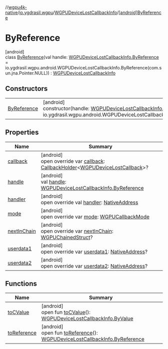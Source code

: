 //[wgpu4k-native](../../../../index.md)/[io.ygdrasil.wgpu](../../index.md)/[WGPUDeviceLostCallbackInfo](../index.md)/[[android]ByReference](index.md)

# ByReference

[android]\
class [ByReference](index.md)(val handle: [WGPUDeviceLostCallbackInfo.ByReference](../../../io.ygdrasil.wgpu.android/-w-g-p-u-device-lost-callback-info/-by-reference/index.md) = io.ygdrasil.wgpu.android.WGPUDeviceLostCallbackInfo.ByReference(com.sun.jna.Pointer.NULL)) : [WGPUDeviceLostCallbackInfo](../index.md)

## Constructors

| | |
|---|---|
| [ByReference](-by-reference.md) | [android]<br>constructor(handle: [WGPUDeviceLostCallbackInfo.ByReference](../../../io.ygdrasil.wgpu.android/-w-g-p-u-device-lost-callback-info/-by-reference/index.md) = io.ygdrasil.wgpu.android.WGPUDeviceLostCallbackInfo.ByReference(com.sun.jna.Pointer.NULL)) |

## Properties

| Name | Summary |
|---|---|
| [callback](callback.md) | [android]<br>open override var [callback](callback.md): [CallbackHolder](../../../ffi/-callback-holder/index.md)&lt;[WGPUDeviceLostCallback](../../-w-g-p-u-device-lost-callback/index.md)&gt;? |
| [handle](handle.md) | [android]<br>val [handle](handle.md): [WGPUDeviceLostCallbackInfo.ByReference](../../../io.ygdrasil.wgpu.android/-w-g-p-u-device-lost-callback-info/-by-reference/index.md) |
| [handler](handler.md) | [android]<br>open override val [handler](handler.md): [NativeAddress](../../../ffi/-native-address/index.md) |
| [mode](mode.md) | [android]<br>open override var [mode](mode.md): [WGPUCallbackMode](../../-w-g-p-u-callback-mode/index.md) |
| [nextInChain](next-in-chain.md) | [android]<br>open override var [nextInChain](next-in-chain.md): [WGPUChainedStruct](../../-w-g-p-u-chained-struct/index.md)? |
| [userdata1](userdata1.md) | [android]<br>open override var [userdata1](userdata1.md): [NativeAddress](../../../ffi/-native-address/index.md)? |
| [userdata2](userdata2.md) | [android]<br>open override var [userdata2](userdata2.md): [NativeAddress](../../../ffi/-native-address/index.md)? |

## Functions

| Name | Summary |
|---|---|
| [toCValue](../[android]to-c-value.md) | [android]<br>open fun [toCValue](../[android]to-c-value.md)(): [WGPUDeviceLostCallbackInfo.ByValue](../../../io.ygdrasil.wgpu.android/-w-g-p-u-device-lost-callback-info/-by-value/index.md) |
| [toReference](../to-reference.md) | [android]<br>open fun [toReference](../to-reference.md)(): [WGPUDeviceLostCallbackInfo.ByReference](../../../io.ygdrasil.wgpu.android/-w-g-p-u-device-lost-callback-info/-by-reference/index.md) |